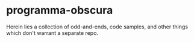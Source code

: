 # programma-obscura

Herein lies a collection of odd-and-ends, code samples, and other things which don't warrant a separate repo.
